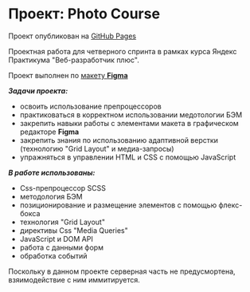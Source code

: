 # Проект: Photo Course

Проект опубликован на [GitHub Pages](https://elana-tollu.github.io/photo-course/)

Проектная работа для четверного спринта в рамках курса Яндекс Практикума "Веб-разработчик плюс".

Проект выполнен по [макету **Figma**](https://www.figma.com/file/G3UWFlQmNtNs67751YiDH2/Month-of-Landings?node-id=6%3A3)


**_Задачи проекта:_**

* освоить использование препроцессоров
* практиковаться в корректном использовании медотологии БЭМ
* закрепить навыки работы с элементами макета в графическом редакторе **Figma**
* закрепить знания по использованию адаптивной верстки (технологию "Grid Layout" и медиа-запросы)
* упражняться в управлении HTML и CSS с помощью JavaScript


**_В работе использованы:_**

* Css-препроцессор SCSS
* методология БЭМ
* позиционирование и размещение элементов с помощью флекс-бокса
* технология "Grid Layout"
* директивы Css "Media Queries"
* JavaScript и DOM API
* работа с данными форм
* обработка событий

Поскольку в данном проекте серверная часть не предусмортена, взяимодействие с ним иммитируется.
